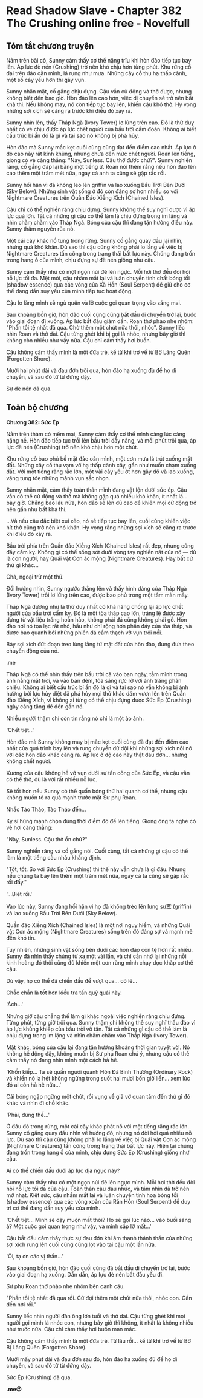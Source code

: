 # Read Shadow Slave - Chapter 382 The Crushing online free - Novelfull

## Tóm tắt chương truyện

Nằm trên bãi cỏ, Sunny cảm thấy cơ thể nặng trĩu khi hòn đảo tiếp tục bay lên. Áp lực đè nén (Crushing) trở nên khó chịu hơn từng phút. Khu rừng cổ đại trên đảo oằn mình, lá rụng như mưa. Những cây cổ thụ hạ thấp cành, một số cây yếu hơn thì gãy vụn.

Sunny nhăn mặt, cố gắng chịu đựng. Cậu vẫn cử động và thở được, nhưng không biết đến bao giờ. Hòn đảo lên cao hơn, việc di chuyển sẽ trở nên bất khả thi. Nếu không may, nó còn tiếp tục bay lên, khiến cậu khó thở. Hy vọng những sợi xích sẽ căng ra trước khi điều đó xảy ra.

Sunny nhìn lên, thấy Tháp Ngà (Ivory Tower) lơ lửng trên cao. Đó là thứ duy nhất có vẻ chịu được áp lực chết người của bầu trời cấm đoán. Không ai biết cấu trúc bí ẩn đó là gì và tại sao nó không bị phá hủy.

Hòn đảo mà Sunny mắc kẹt cuối cùng cũng đạt đến điểm cao nhất. Áp lực ở độ cao này rất kinh khủng, nhưng chưa đến mức chết người. Roan lên tiếng, giọng có vẻ căng thẳng: "Này, Sunless. Cậu thở được chứ?". Sunny nghiến răng, cố gắng đáp lại bằng một tiếng ừ. Roan nói thêm rằng nếu hòn đảo lên cao thêm một trăm mét nữa, ngay cả anh ta cũng sẽ gặp rắc rối.

Sunny hối hận vì đã không leo lên griffin và lao xuống Bầu Trời Bên Dưới (Sky Below). Những sinh vật sống ở đó còn đáng sợ hơn nhiều so với Nightmare Creatures trên Quần Đảo Xiềng Xích (Chained Isles).

Cậu chỉ có thể nghiến răng chịu đựng. Sunny không thể suy nghĩ được vì áp lực quá lớn. Tất cả những gì cậu có thể làm là chịu đựng trong im lặng và nhìn chằm chằm vào Tháp Ngà. Bóng của cậu thì đang tận hưởng điều này. Sunny thầm nguyền rủa nó.

Một cái cây khác nổ tung trong rừng. Sunny cố gắng quay đầu lại nhìn, nhưng quá khó khăn. Dù sao thì cậu cũng không phải lo lắng về việc bị Nightmare Creatures tấn công trong trạng thái bất lực này. Chúng đang trốn trong hang ổ của mình, chịu đựng sự đè nén giống như cậu.

Sunny cảm thấy như có một ngọn núi đè lên ngực. Mỗi hơi thở đều đòi hỏi nỗ lực tối đa. Mệt mỏi, cậu nhắm mắt lại và luân chuyển tinh chất bóng tối (shadow essence) qua các vòng của Xà Hồn (Soul Serpent) để giữ cho cơ thể đang dần suy yếu của mình tiếp tục hoạt động.

Cậu lo lắng mình sẽ ngủ quên và lỡ cuộc gọi quan trọng vào sáng mai.

Sau khoảng bốn giờ, hòn đảo cuối cùng cũng bắt đầu di chuyển trở lại, bước vào giai đoạn đi xuống. Áp lực bắt đầu giảm dần. Roan thở phào nhẹ nhõm: "Phần tồi tệ nhất đã qua. Chờ thêm một chút nữa thôi, nhóc". Sunny liếc nhìn Roan và thở dài. Cậu từng ghét khi bị gọi là nhóc, nhưng bây giờ thì không còn nhiều như vậy nữa. Cậu chỉ cảm thấy hơi buồn.

Cậu không cảm thấy mình là một đứa trẻ, kể từ khi trở về từ Bờ Lãng Quên (Forgotten Shore).

Mười hai phút dài và đau đớn trôi qua, hòn đảo hạ xuống đủ để họ di chuyển, và sau đó từ từ đứng dậy.

Sự đè nén đã qua.

## Toàn bộ chương

**Chương 382: Sức Ép**

Nằm trên thảm cỏ mềm mại, Sunny cảm thấy cơ thể mình càng lúc càng nặng nề. Hòn đảo tiếp tục trồi lên bầu trời đầy nắng, và mỗi phút trôi qua, áp lực đè nén (Crushing) trở nên khó chịu hơn một chút.

Khu rừng cổ bao phủ bề mặt đảo oằn mình, một cơn mưa lá trút xuống mặt đất. Những cây cổ thụ vạm vỡ hạ thấp cành cây, gần như muốn chạm xuống đất. Với một tiếng răng rắc lớn, một vài cây yếu ớt hơn gãy đổ và lao xuống, văng tung tóe những mảnh vụn sắc nhọn.

Sunny nhăn mặt, cảm thấy toàn thân mình đang vật lộn dưới sức ép. Cậu vẫn có thể cử động và thở mà không gặp quá nhiều khó khăn, ít nhất là... bây giờ. Chẳng bao lâu nữa, hòn đảo sẽ lên đủ cao để khiến mọi cử động trở nên gần như bất khả thi.

...Và nếu cậu đặc biệt xui xẻo, nó sẽ tiếp tục bay lên, cuối cùng khiến việc hít thở cũng trở nên khó khăn. Hy vọng rằng những sợi xích sẽ căng ra trước khi điều đó xảy ra.

Bầu trời phía trên Quần đảo Xiềng Xích (Chained Isles) rất đẹp, nhưng cũng đầy cấm kỵ. Không gì có thể sống sót dưới vòng tay nghiền nát của nó — dù là con người, hay Quái vật Cơn ác mộng (Nightmare Creatures). Hay bất cứ thứ gì khác...

Chà, ngoại trừ một thứ.

Đổi hướng nhìn, Sunny ngước thẳng lên và thấy hình dáng của Tháp Ngà (Ivory Tower) trôi lơ lửng trên cao, được bao phủ trong một tấm màn mây.

Tháp Ngà dường như là thứ duy nhất có khả năng chống lại áp lực chết người của bầu trời cấm kỵ. Đó là một tòa tháp cao lớn, tráng lệ được xây dựng từ vật liệu trắng hoàn hảo, không phải đá cũng không phải gỗ. Hòn đảo nơi nó tọa lạc rất nhỏ, hầu như chỉ rộng hơn phần đáy của tòa tháp, và được bao quanh bởi những phiến đá cẩm thạch vỡ vụn trôi nổi.

Bảy sợi xích đứt đoạn treo lủng lẳng từ mặt đất của hòn đảo, đung đưa theo chuyển động của nó.

.me

Tháp Ngà có thể nhìn thấy trên bầu trời cả vào ban ngày, tắm mình trong ánh nắng mặt trời, và vào ban đêm, tỏa sáng rực rỡ với ánh trăng phản chiếu. Không ai biết cấu trúc bí ẩn đó là gì và tại sao nó vẫn không bị ảnh hưởng bởi lực hủy diệt đã phá hủy mọi thứ khác dám vươn lên trên Quần đảo Xiềng Xích, vì không ai từng có thể chịu đựng được Sức Ép (Crushing) ngày càng tăng để đến gần nó.

Nhiều người thậm chí còn tin rằng nó chỉ là một ảo ảnh.

'Chết tiệt...'

Hòn đảo mà Sunny không may bị mắc kẹt cuối cùng đã đạt đến điểm cao nhất của quá trình bay lên và rung chuyển dữ dội khi những sợi xích nối nó với các hòn đảo khác căng ra. Áp lực ở độ cao này thật đau đớn... nhưng không chết người.

Xương của cậu không hề vỡ vụn dưới sự tấn công của Sức Ép, và cậu vẫn có thể thở, dù là với rất nhiều nỗ lực.

Sẽ tốt hơn nếu Sunny có thể quấn bóng thứ hai quanh cơ thể, nhưng cậu không muốn tỏ ra quá mạnh trước mặt Sư phụ Roan.

Nhắc Tào Tháo, Tào Tháo đến...

Kỵ sĩ hùng mạnh chọn đúng thời điểm đó để lên tiếng. Giọng ông ta nghe có vẻ hơi căng thẳng:

"Này, Sunless. Cậu thở ổn chứ?"

Sunny nghiến răng và cố gắng nói. Cuối cùng, tất cả những gì cậu có thể làm là một tiếng càu nhàu khẳng định.

"Tốt, tốt. So với Sức Ép (Crushing) thì thế này vẫn chưa là gì đâu. Nhưng nếu chúng ta bay lên thêm một trăm mét nữa, ngay cả ta cũng sẽ gặp rắc rối đấy."

'...Biết rồi.'

Vào lúc này, Sunny đang hối hận vì họ đã không trèo lên lưng sư鹫 (griffin) và lao xuống Bầu Trời Bên Dưới (Sky Below).

Quần đảo Xiềng Xích (Chained Isles) là một nơi nguy hiểm, và những Quái vật Cơn ác mộng (Nightmare Creatures) sống trên đó đáng sợ và mạnh mẽ đến khó tin.

Tuy nhiên, những sinh vật sống bên dưới các hòn đảo còn tệ hơn rất nhiều. Sunny đã nhìn thấy chúng từ xa một vài lần, và chỉ cần nhớ lại những nỗi kinh hoàng đó thôi cũng đủ khiến một cơn rùng mình chạy dọc khắp cơ thể cậu.

Dù vậy, họ có thể đã chiến đấu để vượt qua... có lẽ...

Chắc chắn là tốt hơn kiểu tra tấn quỷ quái này.

'Ách...'

Nhưng giờ cậu chẳng thể làm gì khác ngoài việc nghiến răng chịu đựng. Từng phút, từng giờ trôi qua. Sunny thậm chí không thể suy nghĩ thấu đáo vì áp lực khủng khiếp của bầu trời vô tận. Tất cả những gì cậu có thể làm là chịu đựng trong im lặng và nhìn chằm chằm vào Tháp Ngà (Ivory Tower).

Mặt khác, bóng của cậu lại đang tận hưởng khoảng thời gian tuyệt vời. Nó không hề động đậy, không muốn bị Sư phụ Roan chú ý, nhưng cậu có thể cảm thấy nó đang nhìn mình một cách hả hê.

'Khốn kiếp... Ta sẽ quấn ngươi quanh Hòn Đá Bình Thường (Ordinary Rock) và khiến nó la hét không ngừng trong suốt hai mươi bốn giờ liền... xem lúc đó ai còn hả hê nữa...'

Cái bóng ngập ngừng một chút, rồi vụng về giả vờ quan tâm đến thứ gì đó khác và nhìn đi chỗ khác.

'Phải, đúng thế...'

Ở đâu đó trong rừng, một cái cây khác phát nổ với một tiếng răng rắc lớn. Sunny cố gắng quay đầu nhìn về hướng đó, nhưng nó đòi hỏi quá nhiều nỗ lực. Dù sao thì cậu cũng không phải lo lắng về việc bị Quái vật Cơn ác mộng (Nightmare Creatures) tấn công trong trạng thái bất lực này. Hiện tại chúng đang trốn trong hang ổ của mình, chịu đựng Sức Ép (Crushing) giống như cậu.

Ai có thể chiến đấu dưới áp lực địa ngục này?

Sunny cảm thấy như có một ngọn núi đè lên ngực mình. Mỗi hơi thở đều đòi hỏi nỗ lực tối đa của cậu. Toàn thân cậu đau nhức, và tầm nhìn đã trở nên mờ nhạt. Kiệt sức, cậu nhắm mắt lại và luân chuyển tinh hoa bóng tối (shadow essence) qua các vòng xoắn của Rắn Hồn (Soul Serpent) để duy trì cơ thể đang dần suy yếu của mình.

'Chết tiệt... Mình sẽ dậy muộn mất thôi? Họ sẽ gọi lúc nào... vào buổi sáng à? Một cuộc gọi quan trọng như vậy, và mình sắp lỡ mất...'

Cậu bắt đầu cảm thấy thực sự đau đớn khi âm thanh thánh thần của những sợi xích rung lên cuối cùng cũng lọt vào tai cậu một lần nữa.

'Ôi, tạ ơn các vị thần...'

Sau khoảng bốn giờ, hòn đảo cuối cùng đã bắt đầu di chuyển trở lại, bước vào giai đoạn hạ xuống. Dần dần, áp lực đè nén bắt đầu yếu đi.

Sư phụ Roan thở phào nhẹ nhõm bên cạnh cậu.

"Phần tồi tệ nhất đã qua rồi. Cứ đợi thêm một chút nữa thôi, nhóc con. Gần đến nơi rồi."

Sunny liếc nhìn người đàn ông lớn tuổi và thở dài. Cậu từng ghét khi mọi người gọi mình là nhóc con, nhưng bây giờ thì không, ít nhất là không nhiều như trước nữa. Cậu chỉ cảm thấy hơi buồn man mác.

Cậu không cảm thấy mình là một đứa trẻ. Từ lâu rồi... kể từ khi trở về từ Bờ Bị Lãng Quên (Forgotten Shore).

Mười mấy phút dài và đau đớn sau đó, hòn đảo hạ xuống đủ để họ di chuyển, và sau đó từ từ đứng dậy.

Sức Ép (Crushing) đã qua.

**.me😉**